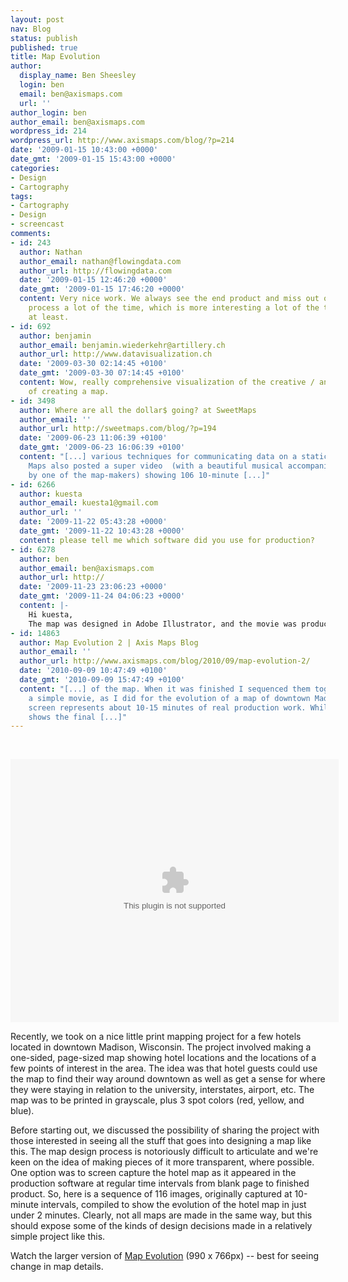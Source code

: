 ```yaml
---
layout: post
nav: Blog
status: publish
published: true
title: Map Evolution
author:
  display_name: Ben Sheesley
  login: ben
  email: ben@axismaps.com
  url: ''
author_login: ben
author_email: ben@axismaps.com
wordpress_id: 214
wordpress_url: http://www.axismaps.com/blog/?p=214
date: '2009-01-15 10:43:00 +0000'
date_gmt: '2009-01-15 15:43:00 +0000'
categories:
- Design
- Cartography
tags:
- Cartography
- Design
- screencast
comments:
- id: 243
  author: Nathan
  author_email: nathan@flowingdata.com
  author_url: http://flowingdata.com
  date: '2009-01-15 12:46:20 +0000'
  date_gmt: '2009-01-15 17:46:20 +0000'
  content: Very nice work. We always see the end product and miss out on the design
    process a lot of the time, which is more interesting a lot of the time - to me
    at least.
- id: 692
  author: benjamin
  author_email: benjamin.wiederkehr@artillery.ch
  author_url: http://www.datavisualization.ch
  date: '2009-03-30 02:14:45 +0100'
  date_gmt: '2009-03-30 07:14:45 +0100'
  content: Wow, really comprehensive visualization of the creative / analytical process
    of creating a map.
- id: 3498
  author: Where are all the dollar$ going? at SweetMaps
  author_email: ''
  author_url: http://sweetmaps.com/blog/?p=194
  date: '2009-06-23 11:06:39 +0100'
  date_gmt: '2009-06-23 16:06:39 +0100'
  content: "[...] various techniques for communicating data on a static map.  Axis
    Maps also posted a super video  (with a beautiful musical accompaniment composed
    by one of the map-makers) showing 106 10-minute [...]"
- id: 6266
  author: kuesta
  author_email: kuesta1@gmail.com
  author_url: ''
  date: '2009-11-22 05:43:28 +0000'
  date_gmt: '2009-11-22 10:43:28 +0000'
  content: please tell me which software did you use for production?
- id: 6278
  author: ben
  author_email: ben@axismaps.com
  author_url: http://
  date: '2009-11-23 23:06:23 +0000'
  date_gmt: '2009-11-24 04:06:23 +0000'
  content: |-
    Hi kuesta,
    The map was designed in Adobe Illustrator, and the movie was produced with iMovie.
- id: 14863
  author: Map Evolution 2 | Axis Maps Blog
  author_email: ''
  author_url: http://www.axismaps.com/blog/2010/09/map-evolution-2/
  date: '2010-09-09 10:47:49 +0100'
  date_gmt: '2010-09-09 15:47:49 +0100'
  content: "[...] of the map. When it was finished I sequenced them together to form
    a simple movie, as I did for the evolution of a map of downtown Madison, WI. Each
    screen represents about 10-15 minutes of real production work. While this PDF
    shows the final [...]"
---
```

<p><script src="http://www.apple.com/library/quicktime/scripts/ac_quicktime.js" type="text/javascript"></script><br />
 <script src="http://www.apple.com/library/quicktime/scripts/qtp_library.js" type="text/javascript"></script></p>
<p><script type="text/javascript">// <![CDATA[<br />
	QT_WritePoster_XHTML('Click to Play', 'http://work.axismaps.com/video/mapEvolution_small/mapEvolution_small-poster.jpg',<br />
		'http://work.axismaps.com/video/mapEvolution_small/mapEvolution_small.mov',<br />
		'525', '421', '',<br />
		'controller', 'true',<br />
		'autoplay', 'true',<br />
		'bgcolor', 'black',<br />
		'scale', 'aspect');<br />
// ]]></script></p>
<noscript>
<object classid="clsid:02bf25d5-8c17-4b23-bc80-d3488abddc6b" width="590" height="473" codebase="http://www.apple.com/qtactivex/qtplugin.cab#version=6,0,2,0"><param name="src" value="http://work.axismaps.com/video/mapEvolution_small/mapEvolution_small-poster.jpg" /><param name="href" value="http://work.axismaps.com/video/mapEvolution_small/mapEvolution_small.mov" /><param name="target" value="myself" /><param name="controller" value="false" /><param name="autoplay" value="true" /><param name="scale" value="aspect" /><embed type="video/quicktime" width="525" height="421" src="http://work.axismaps.com/video/mapEvolution_small/mapEvolution_small-poster.jpg" scale="aspect" autoplay="true" controller="false" target="myself" href="http://work.axismaps.com/video/mapEvolution_small/mapEvolution_small.mov"></embed></object><br />
</noscript>
<p>Recently, we took on a nice little print mapping project for a few hotels located in downtown Madison, Wisconsin. The project involved making a one-sided, page-sized map showing hotel locations and the locations of a few points of interest in the area. The idea was that hotel guests could use the map to find their way around downtown as well as get a sense for where they were staying in relation to the university, interstates, airport, etc. The map was to be printed in grayscale, plus 3 spot colors (red, yellow, and blue).</p>
<p>Before starting out, we discussed the possibility of sharing the project with those interested in seeing all the stuff that goes into designing a map like this. The map design process is notoriously difficult to articulate and we're keen on the idea of making pieces of it more transparent, where possible. One option was to screen capture the hotel map as it appeared in the production software at regular time intervals from blank page to finished product. So, here is a sequence of 116 images, originally captured at 10-minute intervals, compiled to show the evolution of the hotel map in just under 2 minutes. Clearly, not all maps are made in the same way, but this should expose some of the kinds of design decisions made in a relatively simple project like this.</p>
<p>Watch the larger version of <a title="Map Evolution" href="http://work.axismaps.com/video/mapEvolution_large.mov" target="_blank">Map Evolution</a> (990 x 766px) -- best for seeing change in map details.</p>
